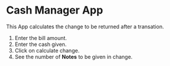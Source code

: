 # Cash Manager App 
This App calculates the change to be returned after a transation.
1. Enter the bill amount.
2. Enter the cash given.
3. Click on calculate change.
4. See the number of **Notes** to be given in change.
